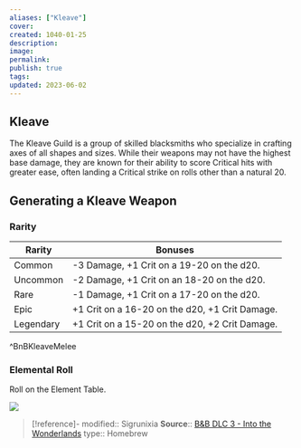 ```yaml
---
aliases: ["Kleave"]
cover: 
created: 1040-01-25
description: 
image: 
permalink: 
publish: true
tags: 
updated: 2023-06-02
---
```


## Kleave

The Kleave Guild is a group of skilled blacksmiths who specialize in crafting axes of all shapes and sizes. While their weapons may not have the highest base damage, they are known for their ability to score Critical hits with greater ease, often landing a Critical strike on rolls other than a natural 20.

## Generating a Kleave Weapon

### Rarity

| Rarity    | Bonuses                                        |
| --------- | ---------------------------------------------- |
| Common    | -3 Damage, +1 Crit on a 19-20 on the d20.      |
| Uncommon  | -2 Damage, +1 Crit on an 18-20 on the d20.     |
| Rare      | -1 Damage, +1 Crit on a 17-20 on the d20.      |
| Epic      | +1 Crit on a 16-20 on the d20, +1 Crit Damage. |
| Legendary | +1 Crit on a 15-20 on the d20, +2 Crit Damage. |
^BnBKleaveMelee

### Elemental Roll

Roll on the Element Table.

![](Bunkers%20and%20Badasses/Resources/Loot-Generation-Tables/Elemental-Table.md#^BnBElemental)

> [!reference]-
> modified:: Sigrunixia
> **Source**:: [B&B DLC 3 - Into the Wonderlands](https://docs.google.com/document/d/1MLOgrWwcLNTnP9PuXrKiLImy7SUh4hXO8arVUAlmdp0/edit)
> type:: Homebrew
